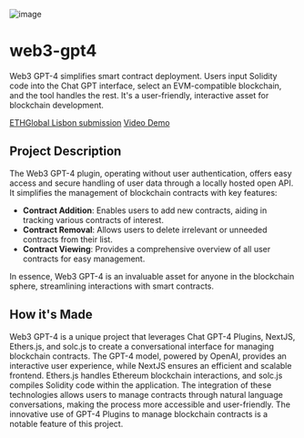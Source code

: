 ![image](https://github.com/Markeljan/web3-gpt4/assets/12901349/7c29ec0a-aa06-40ba-a073-d13e8e0c860d)

# web3-gpt4

Web3 GPT-4 simplifies smart contract deployment. Users input Solidity code into the Chat GPT interface, select an EVM-compatible blockchain, and the tool handles the rest. It's a user-friendly, interactive asset for blockchain development.

[ETHGlobal Lisbon submission](https://ethglobal.com/showcase/web3-gpt4-jkaja)
[Video Demo](https://www.loom.com/share/03353775e91e4627b62ea4bf8f3efad5)


## Project Description

The Web3 GPT-4 plugin, operating without user authentication, offers easy access and secure handling of user data through a locally hosted open API. It simplifies the management of blockchain contracts with key features:

- **Contract Addition**: Enables users to add new contracts, aiding in tracking various contracts of interest.
- **Contract Removal**: Allows users to delete irrelevant or unneeded contracts from their list.
- **Contract Viewing**: Provides a comprehensive overview of all user contracts for easy management.

In essence, Web3 GPT-4 is an invaluable asset for anyone in the blockchain sphere, streamlining interactions with smart contracts.

## How it's Made

Web3 GPT-4 is a unique project that leverages Chat GPT-4 Plugins, NextJS, Ethers.js, and solc.js to create a conversational interface for managing blockchain contracts. The GPT-4 model, powered by OpenAI, provides an interactive user experience, while NextJS ensures an efficient and scalable frontend. Ethers.js handles Ethereum blockchain interactions, and solc.js compiles Solidity code within the application. The integration of these technologies allows users to manage contracts through natural language conversations, making the process more accessible and user-friendly. The innovative use of GPT-4 Plugins to manage blockchain contracts is a notable feature of this project.


```bash
